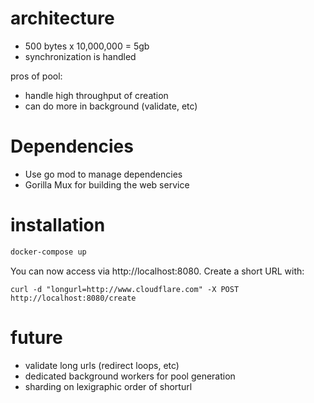# architecture

* 500 bytes x 10,000,000 = 5gb
* synchronization is handled

pros of pool:
* handle high throughput of creation
* can do more in background (validate, etc)

# Dependencies

* Use go mod to manage dependencies
* Gorilla Mux for building the web service

# installation

```bash
docker-compose up
```

You can now access via http://localhost:8080. Create a short URL with:

```
curl -d "longurl=http://www.cloudflare.com" -X POST http://localhost:8080/create
```

# future

* validate long urls (redirect loops, etc)
* dedicated background workers for pool generation
* sharding on lexigraphic order of shorturl
